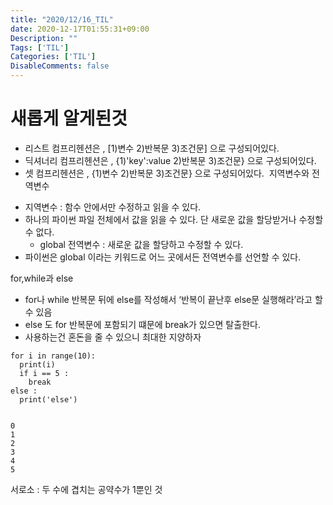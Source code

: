 ```yaml
---
title: "2020/12/16_TIL"
date: 2020-12-17T01:55:31+09:00
Description: ""
Tags: ['TIL']
Categories: ['TIL']
DisableComments: false
---
```



# 새롭게 알게된것

* 리스트 컴프리헨션은 , [1)변수 2)반복문 3)조건문] 으로 구성되어있다.
* 딕셔너리 컴프리헨션은 , {1)'key':value 2)반복문 3)조건문} 으로 구성되어있다.
* 셋 컴프리헨션은 , {1)변수 2)반복문 3)조건문} 으로 구성되어있다. 
지역변수와 전역변수
- 지역변수 : 함수 안에서만 수정하고 읽을 수 있다.
- 하나의 파이썬 파일 전체에서 값을 읽을 수 있다. 단 새로운 값을 할당받거나 수정할 수 없다.
    - global 전역변수 : 새로운 값을 할당하고 수정할 수 있다.
- 파이썬은 global 이라는 키워드로 어느 곳에서든 전역변수를 선언할 수 있다.

for,while과 else
- for나 while 반복문 뒤에 else를 작성해서 ‘반복이 끝난후 else문 실행해라’라고 할수 있음
- else 도 for 반복문에 포함되기 떄문에 break가 있으면 탈출한다.
- 사용하는건 혼돈을 줄 수 있으니 최대한 지양하자

```
for i in range(10):
  print(i)
  if i == 5 :
    break
else :
  print('else')


0
1
2
3
4
5
```
 서로소 : 두 수에 겹치는 공약수가 1뿐인 것
